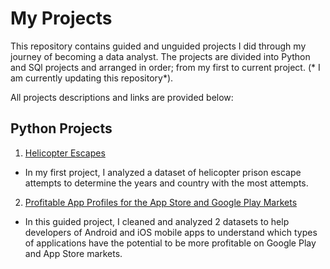 # My Projects

This repository contains guided and unguided projects I did through my journey of becoming a data analyst.
The projects are divided into Python and SQl projects and arranged in order; from my first to current project. (* I am currently updating this repository*).

All projects descriptions and links are provided below:

## Python Projects
1. [Helicopter Escapes](https://github.com/abdulsharun/projects/blob/main/HelicopterEscapes.ipynb)

- In my first project, I analyzed a dataset of helicopter prison escape attempts to determine the years and country with the most attempts.

2. [Profitable App Profiles for the App Store and Google Play Markets](https://github.com/abdulsharun/projects/blob/main/ProfitableAppProfiles.ipynb)
- In this guided project, I cleaned and analyzed 2 datasets to help developers of Android and iOS mobile apps to understand which types of applications have the potential to be more profitable on Google Play and App Store markets.
